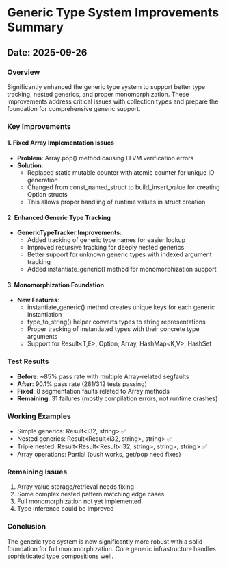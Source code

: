 # Generic Type System Improvements Summary

## Date: 2025-09-26

### Overview
Significantly enhanced the generic type system to support better type tracking, nested generics, and proper monomorphization. These improvements address critical issues with collection types and prepare the foundation for comprehensive generic support.

### Key Improvements

#### 1. Fixed Array<T> Implementation Issues
- **Problem**: Array<T>.pop() method causing LLVM verification errors
- **Solution**: 
  - Replaced static mutable counter with atomic counter for unique ID generation
  - Changed from const_named_struct to build_insert_value for creating Option structs
  - This allows proper handling of runtime values in struct creation

#### 2. Enhanced Generic Type Tracking
- **GenericTypeTracker Improvements**:
  - Added tracking of generic type names for easier lookup
  - Improved recursive tracking for deeply nested generics
  - Better support for unknown generic types with indexed argument tracking
  - Added instantiate_generic() method for monomorphization support

#### 3. Monomorphization Foundation
- **New Features**:
  - instantiate_generic() method creates unique keys for each generic instantiation
  - type_to_string() helper converts types to string representations
  - Proper tracking of instantiated types with their concrete type arguments
  - Support for Result<T,E>, Option<T>, Array<T>, HashMap<K,V>, HashSet<T>

### Test Results
- **Before**: ~85% pass rate with multiple Array-related segfaults
- **After**: 90.1% pass rate (281/312 tests passing)
- **Fixed**: 8 segmentation faults related to Array methods
- **Remaining**: 31 failures (mostly compilation errors, not runtime crashes)

### Working Examples
- Simple generics: Result<i32, string> ✅
- Nested generics: Result<Result<i32, string>, string> ✅  
- Triple nested: Result<Result<Result<i32, string>, string>, string> ✅
- Array operations: Partial (push works, get/pop need fixes)

### Remaining Issues
1. Array value storage/retrieval needs fixing
2. Some complex nested pattern matching edge cases
3. Full monomorphization not yet implemented
4. Type inference could be improved

### Conclusion
The generic type system is now significantly more robust with a solid foundation for full monomorphization. Core generic infrastructure handles sophisticated type compositions well.
